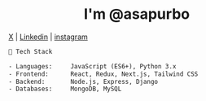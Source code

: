 <h1 align="center">I'm @asapurbo</h1>

<p align="left">
<a href="https://twitter.com/asapurbo_" target="blank">X</a> |
<a href="https://linkedin.com/in/asapurbo" target="blank">Linkedin</a> |
<a href="https://instagram.com/asapurbo_" target="blank">instagram</a>
</p>

```txt
🧠 Tech Stack

- Languages:     JavaScript (ES6+), Python 3.x
- Frontend:      React, Redux, Next.js, Tailwind CSS
- Backend:       Node.js, Express, Django
- Databases:     MongoDB, MySQL
```


